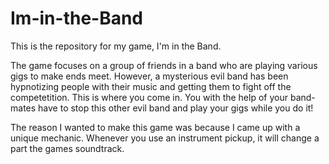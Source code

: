 # Im-in-the-Band

This is the repository for my game, I'm in the Band.

The game focuses on a group of friends in a band who are playing various gigs to make ends meet. However, a mysterious evil band has been hypnotizing people with their music and getting them to fight off the competetition. This is where you come in. You with the help of your band-mates have to stop this other evil band and play your gigs while you do it!

The reason I wanted to make this game was because I came up with a unique mechanic. Whenever you use an instrument pickup, it will change a part the games soundtrack.

